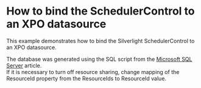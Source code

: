 # How to bind the SchedulerControl to an XPO datasource


<p>This example demonstrates how to bind the Silverlight SchedulerControl to an XPO datasource.</p><p>The database was generated using the SQL script from the <a href="http://documentation.devexpress.com/#WindowsForms/CustomDocument9605"><u>Microsoft SQL Server</u></a> article.<br />
If it is necessary to turn off resource sharing, change mapping of the ResourceId property from the ResourceIds to ResourceId value.</p>

<br/>


